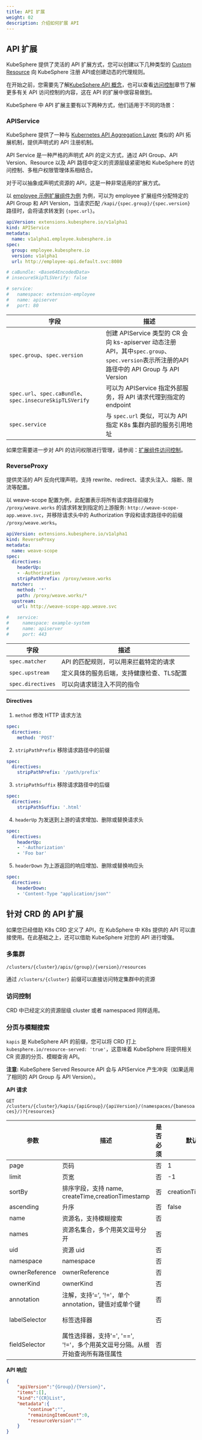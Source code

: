 ```yaml
---
title: API 扩展
weight: 02
description: 介绍如何扩展 API
---
```


## API 扩展

KubeSphere 提供了灵活的 API 扩展方式，您可以创建以下几种类型的 [Custom Resource](https://kubernetes.io/docs/concepts/extend-kubernetes/api-extension/custom-resources/) 向 KubeSphere 注册 API或创建动态的代理规则。

在开始之前，您需要先了解[KubeSphere API 概念](https://dev-guide.kubesphere.io/extension-dev-guide/zh/references/kubesphere-api-concepts/)，也可以查看[访问控制](https://dev-guide.kubesphere.io/extension-dev-guide/zh/feature-customization/access-control/)章节了解更多有关 API 访问控制的内容，这在 API 的扩展中很容易做到。

KubeSphere 中 API 扩展主要有以下两种方式，他们适用于不同的场景：

### APIService

KubeSphere 提供了一种与 [Kubernetes API Aggregation Layer](https://kubernetes.io/docs/concepts/extend-kubernetes/api-extension/apiserver-aggregation/) 类似的 API 拓展机制，提供声明式的 API 注册机制。

API Service 是一种严格的声明式 API 的定义方式，通过 API Group、API Version、Resource 以及 API 路径中定义的资源层级紧密地和 KubeSphere 的访问控制、多租户权限管理体系相结合。

对于可以抽象成声明式资源的 API，这是一种非常适用的扩展方式。

以 [employee 示例扩展组件为例](https://dev-guide.kubesphere.io/extension-dev-guide/zh/examples/employee-management-extension-example/) 为例，可以为 employee 扩展组件分配特定的 API Group 和 API Version，当请求匹配 `/kapi/{spec.group}/{spec.version}` 路径时，会将请求转发到 `{spec.url}`。

```yaml
apiVersion: extensions.kubesphere.io/v1alpha1
kind: APIService
metadata:
  name: v1alpha1.employee.kubesphere.io
spec:
  group: employee.kubesphere.io
  version: v1alpha1                                      
  url: http://employee-api.default.svc:8080

# caBundle: <Base64EncodedData>
# insecureSkipTLSVerify: false

# service:
#   namespace: extension-employee
#   name: apiserver
#   port: 80
```

| 字段 | 描述 |
| --- | ---|
| `spec.group`、`spec.version` | 创建 APIService 类型的 CR 会向 ks-apiserver 动态注册 API，其中`spec.group`、`spec.version`表示所注册的API路径中的 API Group 与 API Version |
| `spec.url`、`spec.caBundle`、`spec.insecureSkipTLSVerify`| 可以为 APIService 指定外部服务，将 API 请求代理到指定的 endpoint |
| `spec.service` | 与 `spec.url` 类似，可以为 API 指定 K8s 集群内部的服务引用地址 |

如果您需要进一步对 API 的访问权限进行管理，请参阅：[扩展组件访问控制](https://dev-guide.kubesphere.io/extension-dev-guide/zh/feature-customization/access-control/)。

### ReverseProxy

提供灵活的 API 反向代理声明，支持 rewrite、redirect、请求头注入、熔断、限流等配置。

以 weave-scope 配置为例，此配置表示将所有请求路径前缀为 `/proxy/weave.works`  的请求转发到指定的上游服务: `http://weave-scope-app.weave.svc`，并移除请求头中的 Authorization 字段和请求路径中的前缀 `/proxy/weave.works`。

```yaml
apiVersion: extensions.kubesphere.io/v1alpha1
kind: ReverseProxy
metadata:
  name: weave-scope
spec:
  directives:
    headerUp:
    - -Authorization
    stripPathPrefix: /proxy/weave.works
  matcher:
    method: '*'
    path: /proxy/weave.works/*
  upstream:
    url: http://weave-scope-app.weave.svc

#   service:
#     namespace: example-system
#     name: apiserver
#     port: 443
```

| 字段 | 描述 |
| --- | ---|
| `spec.matcher` | API 的匹配规则，可以用来拦截特定的请求 |
| `spec.upstream` | 定义具体的服务后端，支持健康检查、TLS配置 |
| `spec.directives` | 可以向请求链注入不同的指令 |

#### Directives

1. `method` 修改 HTTP 请求方法

```yaml
spec:
  directives:
    method: 'POST'
```

2. `stripPathPrefix` 移除请求路径中的前缀

```yaml
spec:
  directives:
    stripPathPrefix: '/path/prefix'
```

3. `stripPathSuffix` 移除请求路径中的后缀

```yaml
spec:
  directives:
    stripPathSuffix: '.html'
```

4. `headerUp` 为发送到上游的请求增加、删除或替换请求头

```yaml
spec:
  directives:
    headerUp:
    - '-Authorization'
    - 'Foo bar'
```

5. `headerDown` 为上游返回的响应增加、删除或替换响应头

```yaml
spec:
  directives:
    headerDown:
    - 'Content-Type "application/json"'
```

## 针对 CRD 的 API 扩展

如果您已经借助 K8s CRD 定义了 API，在 KubSphere 中 K8s 提供的 API 可以直接使用。在此基础之上，还可以借助 KubeSphere 对您的 API 进行增强。

### 多集群

`/clusters/{cluster}/apis/{group}/{version}/resources`

通过 `/clusters/{cluster}` 前缀可以直接访问特定集群中的资源

### 访问控制

CRD 中已经定义的资源层级 cluster 或者 namespaced 同样适用。

### 分页与模糊搜索

`kapis` 是 KubeSphere API 的前缀，您可以将 CRD 打上 `kubesphere.io/resource-served: 'true'`，这意味着 KubeSphere 将提供相关 CR 资源的分页、模糊查询 API。

**注意:** KubeSphere Served Resource API 会与 APIService 产生冲突（如果适用了相同的 API Group 与 API Version）。


**API 请求**

`GET /clusters/{cluster}/kapis/{apiGroup}/{apiVersion}/(namespaces/{banesoaces}/)?{resources}`

| 参数             | 描述                                             | 是否必须 | 默认值               | 备注                                                                                                                            |
|----------------|------------------------------------------------|------|-------------------|-------------------------------------------------------------------------------------------------------------------------------|
| page           | 页码                                             | 否    | 1                 |                                                                                                                               |
| limit          | 页宽                                             | 否    | -1                |                                                                                                                               |
| sortBy         | 排序字段，支持 name, createTime,creationTimestamp     | 否    | creationTimestamp |                                                                                                                               |
| ascending      | 升序                                             | 否    | false             |                                                                                                                               |
| name           | 资源名，支持模糊搜索                                     | 否    |                   |                                                                                                                               |
| names          | 资源名集合，多个用英文逗号分开                                | 否    |                   |                                                                                                                               |
| uid            | 资源 uid                                         | 否    |                   |                                                                                                                               |
| namespace      | namespace                                      | 否    |                   |                                                                                                                               |
| ownerReference | ownerReference                                 | 否    |                   |                                                                                                                               |
| ownerKind      | ownerKind                                      | 否    |                   |                                                                                                                               |
| annotation     | 注解，支持‘=’, '!='，单个annotation，键值对或单个键            | 否    |                   | annotation=ab=ok或annotation=ab                                                                                                |
| labelSelector  | 标签选择器                                          | 否    |                   | 与 K8s 中 labelSelector 一样的处理方式，可参考：[labels#api](https://kubernetes.io/docs/concepts/overview/working-with-objects/labels/#api) |
| fieldSelector  | 属性选择器，支持'=', '==', '!='，多个用英文逗号分隔。从根开始查询所有路径属性 | 否    |                   | fieldSelector=spec.ab=true,spec.bc!=ok                                                                                        |

**API 响应**

```json
{
    "apiVersion":"{Group}/{Version}",
    "items":[],
    "kind":"{CR}List",
    "metadata":{
        "continue":"",
        "remainingItemCount":0, 
        "resourceVersion":""
    }
}
```